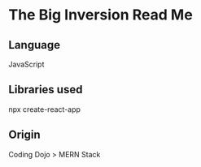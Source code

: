 # The Big Inversion Read Me

## Language

JavaScript

## Libraries used

npx create-react-app

## Origin

Coding Dojo > MERN Stack